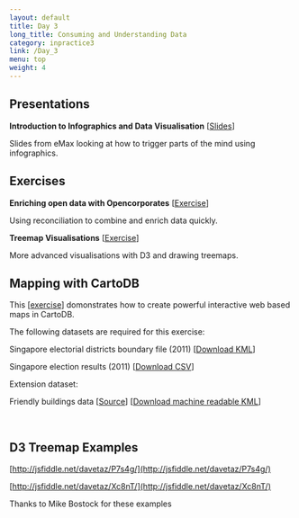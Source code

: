 ```yaml
---
layout: default
title: Day 3
long_title: Consuming and Understanding Data
category: inpractice3
link: /Day_3
menu: top
weight: 4
---
```


## **Presentations**
**Introduction to Infographics and Data Visualisation** \[[Slides](/resources/Infographics.pdf)\]

Slides from eMax looking at how to trigger parts of the mind using infographics.

## Exercises

**Enriching open data with Opencorporates** \[[Exercise](/resources/odt/Enrichingdata.pdf)\]

Using reconciliation to combine and enrich data quickly.

**Treemap Visualisations** \[[Exercise](/resources/Treemap_Visualisations.pdf)\]

More advanced visualisations with D3 and drawing treemaps.

## Mapping with CartoDB

This \[[exercise](../resources/MappingwithcartoDB.pdf)\] domonstrates how to create powerful interactive web based maps in CartoDB.

The following datasets are required for this exercise: 

Singapore electorial districts boundary file (2011) \[[Download KML](../resources/SingaporeElectoralBoundaries2011.kml)\]

Singapore election results (2011) \[[Download CSV](../resources/SingaporeElectionWinners2011.csv)\]

Extension dataset:

Friendly buildings data \[[Source](http://data.gov.sg/Metadata/OneMapMetadata.aspx?t=SPATIAL&id=BFABUILDINGS)\] \[[Download machine readable KML](../resources/BFA2.kml)\]



<br> 

## **D3 Treemap Examples**

[http://jsfiddle.net/davetaz/P7s4g/](http://jsfiddle.net/davetaz/P7s4g/)

[http://jsfiddle.net/davetaz/Xc8nT/](http://jsfiddle.net/davetaz/Xc8nT/)

Thanks to Mike Bostock for these examples
